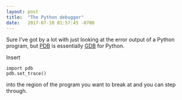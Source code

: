 ```yaml
---
layout: post
title:  "The Python debugger"
date:   2017-07-10 01:57:45 -0700
---
```


Sure I've got by a lot with just looking at the error output of a Python program,
but [PDB](https://docs.python.org/2/library/pdb.html) is essentially 
[GDB](https://www.gnu.org/software/gdb/) for Python.

Insert
```
import pdb
pdb.set_trace()
```
into the region of the program you want to break at and you can step through.

































